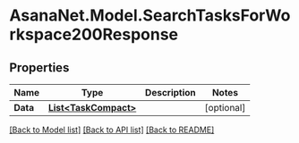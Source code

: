 # AsanaNet.Model.SearchTasksForWorkspace200Response

## Properties

Name | Type | Description | Notes
------------ | ------------- | ------------- | -------------
**Data** | [**List&lt;TaskCompact&gt;**](TaskCompact.md) |  | [optional] 

[[Back to Model list]](../README.md#documentation-for-models) [[Back to API list]](../README.md#documentation-for-api-endpoints) [[Back to README]](../README.md)

